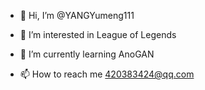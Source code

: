 - 👋 Hi, I’m @YANGYumeng111
- 👀 I’m interested in League of Legends
- 🌱 I’m currently learning AnoGAN

- 📫 How to reach me 420383424@qq.com

<!---
YANGYumeng111/YANGYumeng111 is a ✨ special ✨ repository because its `README.md` (this file) appears on your GitHub profile.
You can click the Preview link to take a look at your changes.
--->
